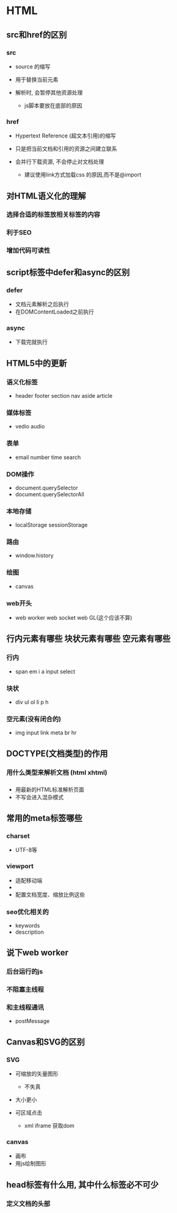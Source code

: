 # HTML

## src和href的区别

### src

- source 的缩写
- 用于替换当前元素
- 解析时, 会暂停其他资源处理

	- js脚本要放在底部的原因

### href

-  Hypertext Reference (超文本引用)的缩写
- 只是把当前文档和引用的资源之间建立联系
- 会并行下载资源, 不会停止对文档处理

	- 建议使用link方式加载css 的原因,而不是@import

## 对HTML语义化的理解

### 选择合适的标签放相关标签的内容

### 利于SEO

### 增加代码可读性

## script标签中defer和async的区别

### defer

- 文档元素解析之后执行
- 在DOMContentLoaded之前执行

### async

- 下载完就执行

## HTML5中的更新

### 语义化标签

- header footer section nav aside article 

### 媒体标签

- vedio audio

### 表单

- email number time search

### DOM操作

- document.querySelector
- document.querySelectorAll

### 本地存储

- localStorage sessionStorage

### 路由

- window.history

### 绘图

- canvas

### web开头

- web worker web socket web GL(这个应该不算) 

## 行内元素有哪些 块状元素有哪些 空元素有哪些 

### 行内

- span em i a input select 

### 块状

- div ul ol li p h 

### 空元素(没有闭合的)

- img input link meta br hr

## DOCTYPE(文档类型)的作用

### 用什么类型来解析文档 (html xhtml)

### <!doctype html>

- 用最新的HTML标准解析页面
- 不写会进入混杂模式

## 常用的meta标签哪些

### charset

- UTF-8等

### viewport

- 适配移动端
- <meta name="viewport" content="width=device-width, initial-scale=1, maximum-scale=1">
- 配置文档宽度、缩放比例这些

### seo优化相关的

- keywords
- description

## 说下web worker

### 后台运行的js

### 不阻塞主线程

### 和主线程通讯

- postMessage

## Canvas和SVG的区别

### SVG

- 可缩放的矢量图形

	- 不失真

- 大小更小
- 可区域点击

	- xml iframe 获取dom

### canvas

- 画布
- 用js绘制图形

## head标签有什么用, 其中什么标签必不可少

### 定义文档的头部

###  <title> 定义文档的标题 唯一必需的元素

## HTML5的离线储存怎么使用, 它的工作原理是什么

### manifest方案已经废弃

### Service Worker和cacheStorage缓存方案

- Service Worker

	- 浏览器与网络（可用时）之间的代理服务器
	- 新线程
	- HTTPs

- cacheStorage

	-  Cache 对象的存储
	- 它提供了一个 ServiceWorker 、其它类型worker或者 window 范围内可以访问到的所有命名cache的主目录

- 套路

	- 注册

		- register

	- 缓存

		- install

	- 缓存更新

		- activate

	- 捕获请求并返回缓存数据

		- fetch

## 说下HTML5 drag API

### dragstart

- 开始时

### drag

- 正在拖放

### dragenter

- 进入某元素时

### dragover

- 拖放在某元素内时

### dragleave

- 移出目标元素时

### dragend

- 拖放结束时

### app webview内不支持

- 可使用touchstart  touchmove touchend代替

*XMind: ZEN - Trial Version*